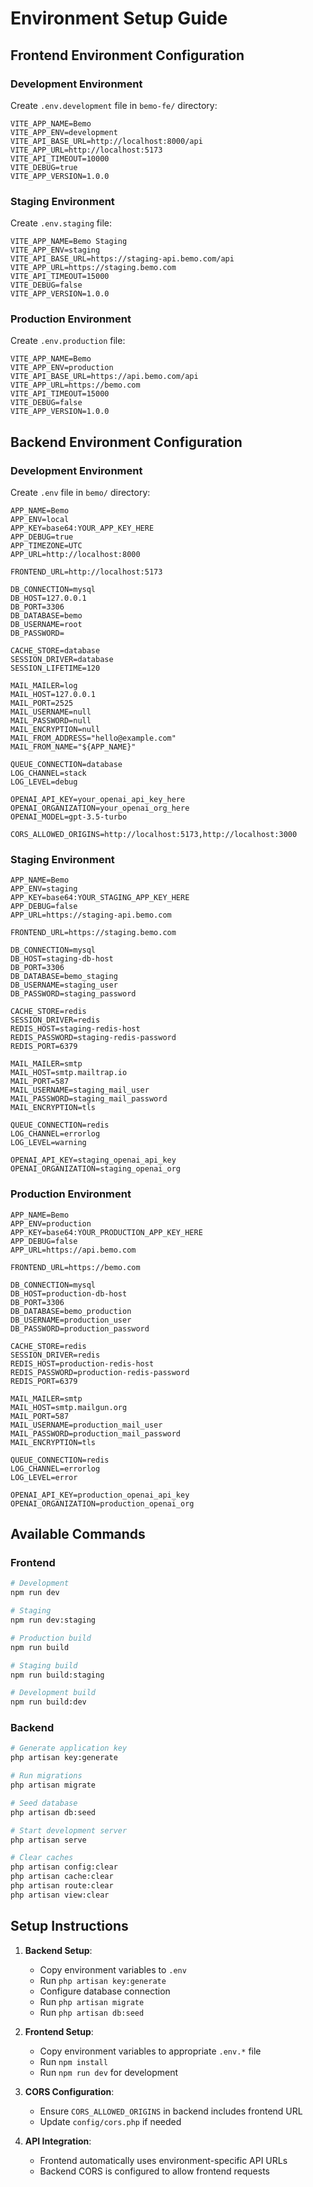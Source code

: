 # Environment Setup Guide

## Frontend Environment Configuration

### Development Environment
Create `.env.development` file in `bemo-fe/` directory:
```
VITE_APP_NAME=Bemo
VITE_APP_ENV=development
VITE_API_BASE_URL=http://localhost:8000/api
VITE_APP_URL=http://localhost:5173
VITE_API_TIMEOUT=10000
VITE_DEBUG=true
VITE_APP_VERSION=1.0.0
```

### Staging Environment
Create `.env.staging` file:
```
VITE_APP_NAME=Bemo Staging
VITE_APP_ENV=staging
VITE_API_BASE_URL=https://staging-api.bemo.com/api
VITE_APP_URL=https://staging.bemo.com
VITE_API_TIMEOUT=15000
VITE_DEBUG=false
VITE_APP_VERSION=1.0.0
```

### Production Environment
Create `.env.production` file:
```
VITE_APP_NAME=Bemo
VITE_APP_ENV=production
VITE_API_BASE_URL=https://api.bemo.com/api
VITE_APP_URL=https://bemo.com
VITE_API_TIMEOUT=15000
VITE_DEBUG=false
VITE_APP_VERSION=1.0.0
```

## Backend Environment Configuration

### Development Environment
Create `.env` file in `bemo/` directory:
```
APP_NAME=Bemo
APP_ENV=local
APP_KEY=base64:YOUR_APP_KEY_HERE
APP_DEBUG=true
APP_TIMEZONE=UTC
APP_URL=http://localhost:8000

FRONTEND_URL=http://localhost:5173

DB_CONNECTION=mysql
DB_HOST=127.0.0.1
DB_PORT=3306
DB_DATABASE=bemo
DB_USERNAME=root
DB_PASSWORD=

CACHE_STORE=database
SESSION_DRIVER=database
SESSION_LIFETIME=120

MAIL_MAILER=log
MAIL_HOST=127.0.0.1
MAIL_PORT=2525
MAIL_USERNAME=null
MAIL_PASSWORD=null
MAIL_ENCRYPTION=null
MAIL_FROM_ADDRESS="hello@example.com"
MAIL_FROM_NAME="${APP_NAME}"

QUEUE_CONNECTION=database
LOG_CHANNEL=stack
LOG_LEVEL=debug

OPENAI_API_KEY=your_openai_api_key_here
OPENAI_ORGANIZATION=your_openai_org_here
OPENAI_MODEL=gpt-3.5-turbo

CORS_ALLOWED_ORIGINS=http://localhost:5173,http://localhost:3000
```

### Staging Environment
```
APP_NAME=Bemo
APP_ENV=staging
APP_KEY=base64:YOUR_STAGING_APP_KEY_HERE
APP_DEBUG=false
APP_URL=https://staging-api.bemo.com

FRONTEND_URL=https://staging.bemo.com

DB_CONNECTION=mysql
DB_HOST=staging-db-host
DB_PORT=3306
DB_DATABASE=bemo_staging
DB_USERNAME=staging_user
DB_PASSWORD=staging_password

CACHE_STORE=redis
SESSION_DRIVER=redis
REDIS_HOST=staging-redis-host
REDIS_PASSWORD=staging-redis-password
REDIS_PORT=6379

MAIL_MAILER=smtp
MAIL_HOST=smtp.mailtrap.io
MAIL_PORT=587
MAIL_USERNAME=staging_mail_user
MAIL_PASSWORD=staging_mail_password
MAIL_ENCRYPTION=tls

QUEUE_CONNECTION=redis
LOG_CHANNEL=errorlog
LOG_LEVEL=warning

OPENAI_API_KEY=staging_openai_api_key
OPENAI_ORGANIZATION=staging_openai_org
```

### Production Environment
```
APP_NAME=Bemo
APP_ENV=production
APP_KEY=base64:YOUR_PRODUCTION_APP_KEY_HERE
APP_DEBUG=false
APP_URL=https://api.bemo.com

FRONTEND_URL=https://bemo.com

DB_CONNECTION=mysql
DB_HOST=production-db-host
DB_PORT=3306
DB_DATABASE=bemo_production
DB_USERNAME=production_user
DB_PASSWORD=production_password

CACHE_STORE=redis
SESSION_DRIVER=redis
REDIS_HOST=production-redis-host
REDIS_PASSWORD=production-redis-password
REDIS_PORT=6379

MAIL_MAILER=smtp
MAIL_HOST=smtp.mailgun.org
MAIL_PORT=587
MAIL_USERNAME=production_mail_user
MAIL_PASSWORD=production_mail_password
MAIL_ENCRYPTION=tls

QUEUE_CONNECTION=redis
LOG_CHANNEL=errorlog
LOG_LEVEL=error

OPENAI_API_KEY=production_openai_api_key
OPENAI_ORGANIZATION=production_openai_org
```

## Available Commands

### Frontend
```bash
# Development
npm run dev

# Staging
npm run dev:staging

# Production build
npm run build

# Staging build
npm run build:staging

# Development build
npm run build:dev
```

### Backend
```bash
# Generate application key
php artisan key:generate

# Run migrations
php artisan migrate

# Seed database
php artisan db:seed

# Start development server
php artisan serve

# Clear caches
php artisan config:clear
php artisan cache:clear
php artisan route:clear
php artisan view:clear
```

## Setup Instructions

1. **Backend Setup**:
   - Copy environment variables to `.env`
   - Run `php artisan key:generate`
   - Configure database connection
   - Run `php artisan migrate`
   - Run `php artisan db:seed`

2. **Frontend Setup**:
   - Copy environment variables to appropriate `.env.*` file
   - Run `npm install`
   - Run `npm run dev` for development

3. **CORS Configuration**:
   - Ensure `CORS_ALLOWED_ORIGINS` in backend includes frontend URL
   - Update `config/cors.php` if needed

4. **API Integration**:
   - Frontend automatically uses environment-specific API URLs
   - Backend CORS is configured to allow frontend requests 